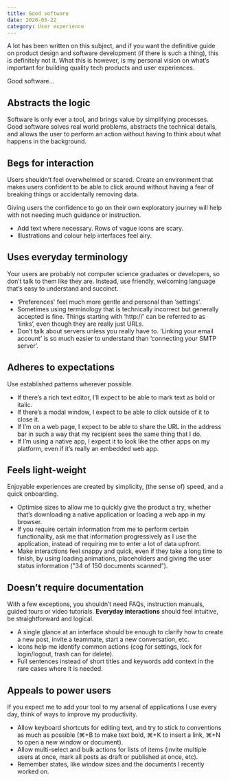 ```yaml
---
title: Good software
date: 2020-05-22
category: User experience
---
```


A lot has been written on this subject, and if you want the definitive guide on product design and software development (if there is such a thing), this is definitely not it. What this is however, is my personal vision on what’s important for building quality tech products and user experiences.

Good software…

## Abstracts the logic

Software is only ever a tool, and brings value by simplifying processes. Good software solves real world problems, abstracts the technical details, and allows the user to perform an action without having to think about what happens in the background.

## Begs for interaction

Users shouldn’t feel overwhelmed or scared. Create an environment that makes users confident to be able to click around without having a fear of breaking things or accidentally removing data.

Giving users the confidence to go on their own exploratory journey will help with not needing much guidance or instruction.

* Add text where necessary. Rows of vague icons are scary.
* Illustrations and colour help interfaces feel airy.

## Uses everyday terminology

Your users are probably not computer science graduates or developers, so don’t talk to them like they are. Instead, use friendly, welcoming language that’s easy to understand and succinct.

* ‘Preferences' feel much more gentle and personal than ’settings’.
* Sometimes using terminology that is technically incorrect but generally accepted is fine. Things starting with ‘http://’ can be referred to as ‘links’, even though they are really just URLs.
* Don’t talk about servers unless you really have to. ‘Linking your email account’ is so much easier to understand than ‘connecting your SMTP server’.

## Adheres to expectations

Use established patterns wherever possible.

* If there’s a rich text editor, I’ll expect to be able to mark text as bold or italic. 
* If there’s a modal window, I expect to be able to click outside of it to close it. 
* If I’m on a web page, I expect to be able to share the URL in the address bar in such a way that my recipient sees the same thing that I do.
* If I’m using a native app, I expect it to look like the other apps on my platform, even if it’s really an embedded web app.

## Feels light-weight

Enjoyable experiences are created by simplicity, (the sense of) speed, and a quick onboarding.

* Optimise sizes to allow me to quickly give the product a try, whether that’s downloading a native application or loading a web app in my browser.
* If you require certain information from me to perform certain functionality, ask me that information progressively as I use the application, instead of requiring me to enter a lot of data upfront.
* Make interactions feel snappy and quick, even if they take a long time to finish, by using loading animations, placeholders and giving the user status information ("34 of 150 documents scanned”).

## Doesn’t require documentation

With a few exceptions, you shouldn’t need FAQs, instruction manuals, guided tours or video tutorials. **Everyday interactions** should feel intuitive, be straightforward and logical.

* A single glance at an interface should be enough to clarify how to create a new post, invite a teammate, start a new conversation, etc.
* Icons help me identify common actions (cog for settings, lock for login/logout, trash can for delete).
* Full sentences instead of short titles and keywords add context in the rare cases where it is needed.

## Appeals to power users

If you expect me to add your tool to my arsenal of applications I use every day, think of ways to improve my productivity.

* Allow keyboard shortcuts for editing text, and try to stick to conventions as much as possible (⌘+B to make text bold, ⌘+K to insert a link, ⌘+N to open a new window or document).
* Allow multi-select and bulk actions for lists of items (invite multiple users at once, mark all posts as draft or published at once, etc).
* Remember states, like window sizes and the documents I recently worked on.

